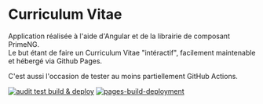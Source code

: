 # Curriculum Vitae

Application réalisée à l'aide d'Angular et de la librairie de composant PrimeNG.  
Le but étant de faire un Curriculum Vitae "intéractif", facilement maintenable et hébergé via Github Pages.

C'est aussi l'occasion de tester au moins partiellement GitHub Actions.

[![audit test build & deploy](https://github.com/gilles-gardet/gilles-gardet.github.io/actions/workflows/main.yml/badge.svg?branch=master)](https://github.com/gilles-gardet/gilles-gardet.github.io/actions/workflows/main.yml) 
[![pages-build-deployment](https://github.com/gilles-gardet/gilles-gardet.github.io/actions/workflows/pages/pages-build-deployment/badge.svg)](https://github.com/gilles-gardet/gilles-gardet.github.io/actions/workflows/pages/pages-build-deployment)  
